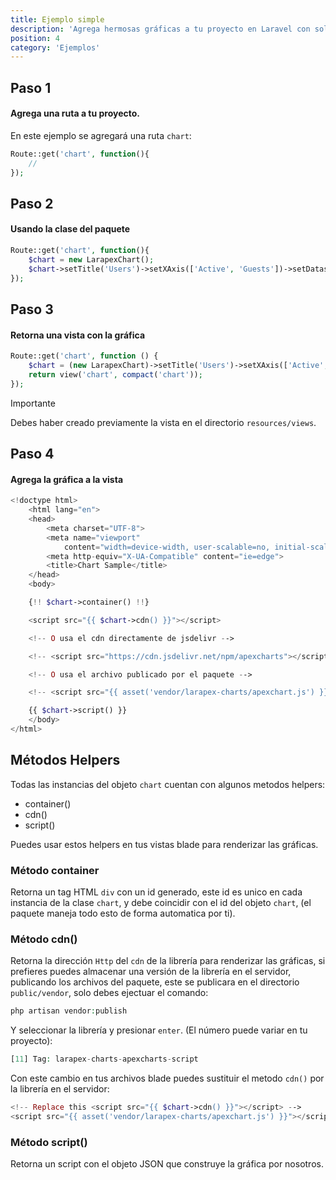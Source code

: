 ```yaml
---
title: Ejemplo simple
description: 'Agrega hermosas gráficas a tu proyecto en Laravel con solo un facade.'
position: 4
category: 'Ejemplos'
---
```


## Paso 1 

#### Agrega una ruta a tu proyecto.

En este ejemplo se agregará una ruta `chart`:

```php
Route::get('chart', function(){
    //
});
```

## Paso 2 

#### Usando la clase del paquete

```php
Route::get('chart', function(){
    $chart = new LarapexChart();
    $chart->setTitle('Users')->setXAxis(['Active', 'Guests'])->setDataset([100, 200]);
});
```

## Paso 3 

#### Retorna una vista con la gráfica

```php
Route::get('chart', function () {
    $chart = (new LarapexChart)->setTitle('Users')->setXAxis(['Active', 'Guests'])->setDataset([100, 200]);
    return view('chart', compact('chart'));
}); 
```

<alert type="danger">

Importante

Debes haber creado previamente la vista en el directorio `resources/views`.

</alert>

## Paso 4 

#### Agrega la gráfica a la vista

```php
<!doctype html>
    <html lang="en">
    <head>
        <meta charset="UTF-8">
        <meta name="viewport"
            content="width=device-width, user-scalable=no, initial-scale=1.0, maximum-scale=1.0, minimum-scale=1.0">
        <meta http-equiv="X-UA-Compatible" content="ie=edge">
        <title>Chart Sample</title>
    </head>
    <body>

    {!! $chart->container() !!}

    <script src="{{ $chart->cdn() }}"></script>

    <!-- O usa el cdn directamente de jsdelivr -->

    <!-- <script src="https://cdn.jsdelivr.net/npm/apexcharts"></script> -->

    <!-- O usa el archivo publicado por el paquete -->

    <!-- <script src="{{ asset('vendor/larapex-charts/apexchart.js') }}"></script> -->

    {{ $chart->script() }}
    </body>
</html>
```

## Métodos Helpers

Todas las instancias del objeto `chart` cuentan con algunos metodos helpers:

* container()
* cdn()
* script()

Puedes usar estos helpers en tus vistas blade para renderizar las gráficas.

### Método container

Retorna un tag HTML `div` con un id generado, este id es unico en cada instancia de la clase `chart`, y debe coincidir con el id del objeto `chart`, (el paquete maneja todo esto de forma automatica por ti).

### Método cdn()

Retorna la dirección `Http` del `cdn` de la librería para renderizar las gráficas, si prefieres
puedes almacenar una versión de la librería en el servidor, publicando los archivos del paquete, 
este se publicara en el directorio `public/vendor`, solo debes ejectuar el comando:

```php
php artisan vendor:publish 
```

Y seleccionar la librería y presionar `enter`. (El número puede variar en tu proyecto):

```php
[11] Tag: larapex-charts-apexcharts-script 
```

Con este cambio en tus archivos blade puedes sustituir el metodo `cdn()` por la librería en el servidor:

```php
<!-- Replace this <script src="{{ $chart->cdn() }}"></script> -->
<script src="{{ asset('vendor/larapex-charts/apexchart.js') }}"></script>
```

### Método script()

Retorna un script con el objeto JSON que construye la gráfica por nosotros.